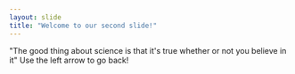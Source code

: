 ```yaml
---
layout: slide
title: "Welcome to our second slide!"
---
```

"The good thing about science is that it's true whether or not you believe in it"
Use the left arrow to go back!
